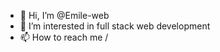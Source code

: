 - 👋 Hi, I’m @Emile-web
- 👀 I’m interested in full stack web development
- 📫 How to reach me /

<!---
Emile-web/Emile-web is a ✨ special ✨ repository because its `README.md` (this file) appears on your GitHub profile.
You can click the Preview link to take a look at your changes.
--->
